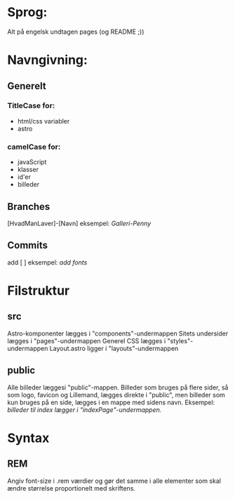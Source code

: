 # Sprog:

Alt på engelsk undtagen pages (og README ;))


# Navngivning:

## Generelt
### TitleCase for:
- html/css variabler
- astro

### camelCase for:
- javaScript
- klasser
- id'er
- billeder


## Branches

[HvadManLaver]-[Navn]
eksempel: *Galleri-Penny*


## Commits

add [ ]
eksempel: *add fonts*


# Filstruktur

## src
Astro-komponenter lægges i "components"-undermappen
Sitets undersider lægges i "pages"-undermappen
Generel CSS lægges i "styles"-undermappen
Layout.astro ligger i "layouts"-undermappen

## public
Alle billeder læggesi "public"-mappen. Billeder som bruges på flere sider, så som logo, favicon og Lillemand, lægges direkte i "public", men billeder som kun bruges på en side, lægges i en mappe med sidens navn. Eksempel: *billeder til index lægger i "indexPage"-undermappen.*

# Syntax

## REM
Angiv font-size i .rem værdier og gør det samme i alle elementer som skal ændre størrelse proportionelt med skriftens. 
